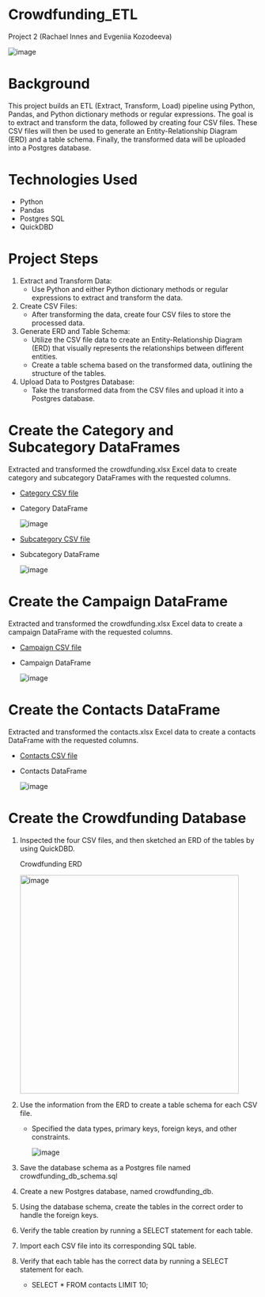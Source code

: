 # Crowdfunding_ETL

Project 2 (Rachael Innes and Evgeniia Kozodeeva)

![image](https://github.com/user-attachments/assets/27562402-977b-4136-88fa-38b319baa0c0)



# Background
This project builds an ETL (Extract, Transform, Load) pipeline using Python, Pandas, and Python dictionary methods or regular expressions. The goal is to extract and transform the data, followed by creating four CSV files. These CSV files will then be used to generate an Entity-Relationship Diagram (ERD) and a table schema. Finally, the transformed data will be uploaded into a Postgres database.

# Technologies Used
- Python
- Pandas
- Postgres SQL
- QuickDBD

# Project Steps
1. Extract and Transform Data:
   - Use Python and either Python dictionary methods or regular expressions to extract and transform the data.
2. Create CSV Files:
   - After transforming the data, create four CSV files to store the processed data.    
3. Generate ERD and Table Schema:
   - Utilize the CSV file data to create an Entity-Relationship Diagram (ERD) that visually represents the relationships between different entities.
   - Create a table schema based on the transformed data, outlining the structure of the tables.
4. Upload Data to Postgres Database:
   - Take the transformed data from the CSV files and upload it into a Postgres database.
  
# Create the Category and Subcategory DataFrames

Extracted and transformed the crowdfunding.xlsx Excel data to create category and subcategory DataFrames with the requested columns.

  - [Category CSV file](https://github.com/RachaelInnes/Crowdfunding_ETL/blob/main/Resources/category.csv)
  - Category DataFrame

    ![image](https://github.com/user-attachments/assets/7eb6c871-b693-4e26-8f86-23773c2acb2a)


  - [Subcategory CSV file](https://github.com/RachaelInnes/Crowdfunding_ETL/blob/main/Resources/subcategory.csv)
  - Subcategory DataFrame

    ![image](https://github.com/user-attachments/assets/fcf78a6c-de19-413d-b701-f9a03f8b9307)


# Create the Campaign DataFrame

Extracted and transformed the crowdfunding.xlsx Excel data to create a campaign DataFrame with the requested columns.

  - [Campaign CSV file](https://github.com/RachaelInnes/Crowdfunding_ETL/blob/main/Resources/campaign.csv)
  - Campaign DataFrame

    ![image](https://github.com/user-attachments/assets/4f8ece98-fb8f-4db9-a794-a8579ddb478b)


# Create the Contacts DataFrame
Extracted and transformed the contacts.xlsx Excel data to create a contacts DataFrame with the requested columns.

  - [Contacts CSV file](https://github.com/RachaelInnes/Crowdfunding_ETL/blob/main/Resources/contacts.csv)
  - Contacts DataFrame
    
    ![image](https://github.com/user-attachments/assets/a388d6f8-8ff0-45b0-a283-3502537d6d24)


# Create the Crowdfunding Database

1. Inspected the four CSV files, and then sketched an ERD of the tables by using QuickDBD.

     Crowdfunding ERD

   <img width="442" alt="image" src="https://github.com/user-attachments/assets/5d771bc7-be0b-4ecd-b67c-478f7dc2b51a">


3. Use the information from the ERD to create a table schema for each CSV file.

    - Specified the data types, primary keys, foreign keys, and other constraints.
  
      ![image](https://github.com/user-attachments/assets/3e0cf2e6-52a1-438e-bfd2-011badd51c6c)

    
3. Save the database schema as a Postgres file named crowdfunding_db_schema.sql

4. Create a new Postgres database, named crowdfunding_db.

5. Using the database schema, create the tables in the correct order to handle the foreign keys.

6. Verify the table creation by running a SELECT statement for each table.

7. Import each CSV file into its corresponding SQL table.

8. Verify that each table has the correct data by running a SELECT statement for each.

    - SELECT * FROM contacts LIMIT 10;
